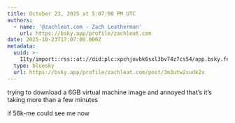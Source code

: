 ```yaml
---
title: October 23, 2025 at 5:07:00 PM UTC
authors:
  - name: '@zachleat.com - Zach Leatherman'
    url: https://bsky.app/profile/zachleat.com
date: 2025-10-23T17:07:00.000Z
metadata:
  uuid: >-
    11ty/import::rss::at://did:plc:xpchjovbk6sxl3bv74z7cs54/app.bsky.feed.post/3m3utw2sudk2x
  type: bluesky
  url: https://bsky.app/profile/zachleat.com/post/3m3utw2sudk2x
---
```

trying to download a 6GB virtual machine image and annoyed that’s it’s taking more than a few minutes

if 56k-me could see me now